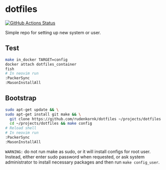 # dotfiles

[![GitHub Actions Status](https://github.com/rudenkornk/dotfiles/actions/workflows/workflow.yml/badge.svg)](https://github.com/rudenkornk/dotfiles/actions)

Simple repo for setting up new system or user.

## Test
```bash
make in_docker TARGET=config
docker attach dotfiles_container
fish
# In neovim run
:PackerSync
:MasonInstallAll
```

## Bootstrap
```bash
sudo apt-get update && \
sudo apt-get install git make && \
  git clone https://github.com/rudenkornk/dotfiles ~/projects/dotfiles && \
  cd ~/projects/dotfiles && make config
# Reload shell
# In neovim run
:PackerSync
:MasonInstallAll
```
`WARNING:` do not run make as sudo, or it will install configs for root user.
Instead, either enter sudo password when requested, or ask system administrator to install necessary packages and then run `make config_user`.

